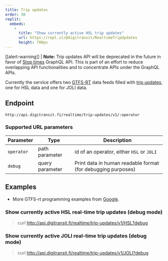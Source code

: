 ```yaml
---
title: Trip updates
order: 30
replit:
  embeds:
    -
      title: "Show currently active HSL trip updates"
      url: https://repl.it/@digitransit/RealtimeTripUpdates
      height: 700px
---
```


[[alert-warning]]
| **Note:** Trip updates API will be deprecated in the future in favor of [Stop times](../../1-routing-api/stops/) GraphQL API. This is part of an effort to reduce overlapping API functionalities and to concentrate APIs under the GraphQL APIs.

Currently the service offers two [GTFS-RT](https://developers.google.com/transit/gtfs-realtime/) data feeds filled with [trip updates](https://developers.google.com/transit/gtfs-realtime/guides/trip-updates), one for HSL data and one for JOLI data.

## Endpoint
`http://api.digitransit.fi/realtime/trip-updates/v1/:operator`
<!--<pre>http://api.digitransit.fi/realtime/raildigitraffic2gtfsrt/v1/:operator/:debug</pre>

**Note:** raildigitraffic2gtfsrt is for internal use only-->

### Supported URL parameters
| Parameter   | Type            | Description                                                  |
|-------------|-----------------|--------------------------------------------------------------|
| `operator`  | path parameter  | id of an operator, either `HSL` or `JOLI`
| `debug`     | query parameter | Print data in human readable format (for debugging purposes)

## Examples
* More GTFS-rt programming examples from [Google](https://developers.google.com/transit/gtfs-realtime/examples/code-samples).

### Show currently active HSL real-time trip updates (debug mode)
> curl http://api.digitransit.fi/realtime/trip-updates/v1/HSL?debug

### Show currently active JOLI real-time trip updates (debug mode)
> curl http://api.digitransit.fi/realtime/trip-updates/v1/JOLI?debug
